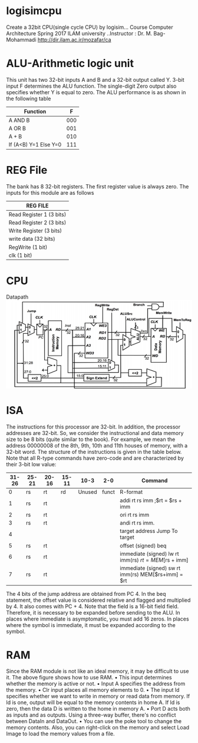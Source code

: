 # logisimcpu
Create a 32bit CPU(single cycle CPU) by logisim... Course Computer Architecture Spring 2017 ILAM university ..Instructor : Dr. M. Bag-Mohammadi http://dir.ilam.ac.ir/mozafar/ca

ALU-Arithmetic logic unit
========================

This unit has two 32-bit inputs A and B and a 32-bit output called Y. 3-bit input F determines the ALU function. The single-digit Zero output also specifies whether Y is equal to zero. The ALU performance is as shown in the following table


| Function  | F |
| ------------- | ------------- |
| A AND B  | 000  |
| A OR B  | 001  |
| A + B | 010 |
| If (A<B) Y=1 Else Y=0 | 111|

REG File 
========================

The bank has 8 32-bit registers. The first register value is always zero. The inputs for this module are as follows

| REG FILE |
| ------------- |
| Read Register 1 (3 bits)|
| Read Register 2 (3 bits)|
| Write Register (3 bits)|
| write data (32 bits)|
| RegWrite (1 bit)|
| clk (1 bit)|

CPU
========================
Datapath 
![CPU](dp.jpg)

ISA
========================

The instructions for this processor are 32-bit. In addition, the processor addresses are 32-bit. So, we consider the instructional and data memory size to be 8 bits (quite similar to the book). For example, we mean the address 00000008 of the 8th, 9th, 10th and 11th houses of memory, with a 32-bit word. The structure of the instructions is given in the table below. Note that all R-type commands have zero-code and are characterized by their 3-bit low value:

 |  31-26 | 25-21 |	 20-16 |	 15-11 |	10-3 |	2-0 | Command |
 |------|-------|-------|-------|------|------|--------- |
 |0|rs  |	rt    |	rd    |	        Unused |	funct  |	R-format |
|1|rs|	rt|	| | |	addi rt rs imm ;$rt = $rs + imm|  
|2|rs|	rt||||	  ori rt rs imm|
|3|	rs|	rt||||andi rt rs imm.| 
|4||||||	                           target address	Jump To target|
|5|	rs|	rt||||	offset (signed)	beq|
|6|	rs|	rt||||	immediate (signed)	lw rt imm(rs) $rt = MEM[$rs + imm]|
|7|	rs|	rt||||	immediate (signed)	sw rt imm(rs)   MEM[$rs+imm] = $rt|
 
 The 4 bits of the jump address are obtained from PC 4. In the beq statement, the offset value is considered relative and flagged and multiplied by 4. It also comes with PC + 4. Note that the field is a 16-bit field field. Therefore, it is necessary to be expanded before sending to the ALU. In places where immediate is asymptomatic, you must add 16 zeros. In places where the symbol is immediate, it must be expanded according to the symbol.

RAM 
========================

Since the RAM module is not like an ideal memory, it may be difficult to use it. The above figure shows how to use RAM.
• This input determines whether the memory is active or not.
• Input A specifies the address from the memory.
• Clr input places all memory elements to 0.
• The input ld specifies whether we want to write in memory or read data from memory. If ld is one, output will be equal to the memory contents in home A. If ld is zero, then the data D is written to the home in memory A.
• Port D acts both as inputs and as outputs. Using a three-way buffer, there's no conflict between DataIn and DataOut.
• You can use the poke tool to change the memory contents. Also, you can right-click on the memory and select Load Image to load the memory values ​​from a file.


